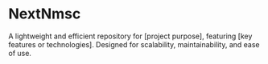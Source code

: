 # NextNmsc
A lightweight and efficient repository for [project purpose], featuring [key features or technologies]. Designed for scalability, maintainability, and ease of use.
